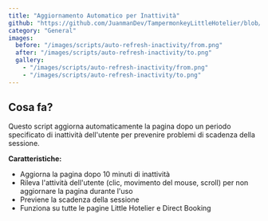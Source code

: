 ```yaml
---
title: "Aggiornamento Automatico per Inattività"
github: "https://github.com/JuanmanDev/TampermonkeyLittleHotelier/blob/main/frontdesk/autoRefreshOnInactivity.user.js"
category: "General"
images:
  before: "/images/scripts/auto-refresh-inactivity/from.png"
  after: "/images/scripts/auto-refresh-inactivity/to.png"
  gallery:
    - "/images/scripts/auto-refresh-inactivity/from.png"
    - "/images/scripts/auto-refresh-inactivity/to.png"
---
```


## Cosa fa?

Questo script aggiorna automaticamente la pagina dopo un periodo specificato di inattività dell'utente per prevenire problemi di scadenza della sessione.

**Caratteristiche:**
- Aggiorna la pagina dopo 10 minuti di inattività
- Rileva l'attività dell'utente (clic, movimento del mouse, scroll) per non aggiornare la pagina durante l'uso
- Previene la scadenza della sessione
- Funziona su tutte le pagine Little Hotelier e Direct Booking
